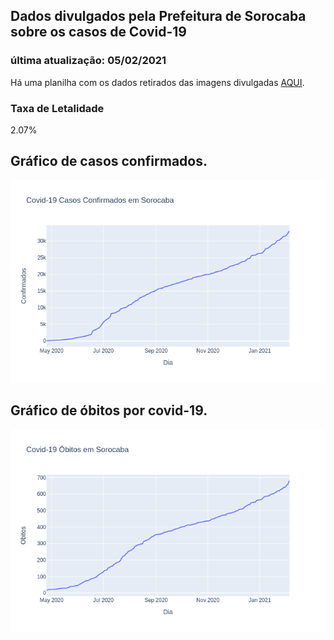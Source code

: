 ## Dados divulgados pela Prefeitura de Sorocaba sobre os casos de Covid-19
### última atualização: 05/02/2021

Há uma planilha com os dados retirados das imagens divulgadas [AQUI](https://github.com/lucas-koiti/covid19-sorocaba/blob/master/dados/planilha_csv/dados.csv).

### Taxa de Letalidade
2.07% 

## Gráfico de casos confirmados.
<img src= "confirmados.png">

## Gráfico de óbitos por covid-19.
<img src= "obitos.png">
